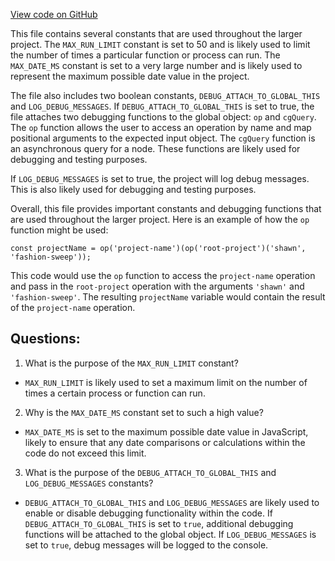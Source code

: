 [View code on GitHub](https://github.com/wandb/weave/weave-js/src/core/util/constants.ts)

This file contains several constants that are used throughout the larger project. The `MAX_RUN_LIMIT` constant is set to 50 and is likely used to limit the number of times a particular function or process can run. The `MAX_DATE_MS` constant is set to a very large number and is likely used to represent the maximum possible date value in the project.

The file also includes two boolean constants, `DEBUG_ATTACH_TO_GLOBAL_THIS` and `LOG_DEBUG_MESSAGES`. If `DEBUG_ATTACH_TO_GLOBAL_THIS` is set to true, the file attaches two debugging functions to the global object: `op` and `cgQuery`. The `op` function allows the user to access an operation by name and map positional arguments to the expected input object. The `cgQuery` function is an asynchronous query for a node. These functions are likely used for debugging and testing purposes.

If `LOG_DEBUG_MESSAGES` is set to true, the project will log debug messages. This is also likely used for debugging and testing purposes.

Overall, this file provides important constants and debugging functions that are used throughout the larger project. Here is an example of how the `op` function might be used:

```
const projectName = op('project-name')(op('root-project')('shawn', 'fashion-sweep'));
```

This code would use the `op` function to access the `project-name` operation and pass in the `root-project` operation with the arguments `'shawn'` and `'fashion-sweep'`. The resulting `projectName` variable would contain the result of the `project-name` operation.
## Questions: 
 1. What is the purpose of the `MAX_RUN_LIMIT` constant?
- `MAX_RUN_LIMIT` is likely used to set a maximum limit on the number of times a certain process or function can run.

2. Why is the `MAX_DATE_MS` constant set to such a high value?
- `MAX_DATE_MS` is set to the maximum possible date value in JavaScript, likely to ensure that any date comparisons or calculations within the code do not exceed this limit.

3. What is the purpose of the `DEBUG_ATTACH_TO_GLOBAL_THIS` and `LOG_DEBUG_MESSAGES` constants?
- `DEBUG_ATTACH_TO_GLOBAL_THIS` and `LOG_DEBUG_MESSAGES` are likely used to enable or disable debugging functionality within the code. If `DEBUG_ATTACH_TO_GLOBAL_THIS` is set to `true`, additional debugging functions will be attached to the global object. If `LOG_DEBUG_MESSAGES` is set to `true`, debug messages will be logged to the console.